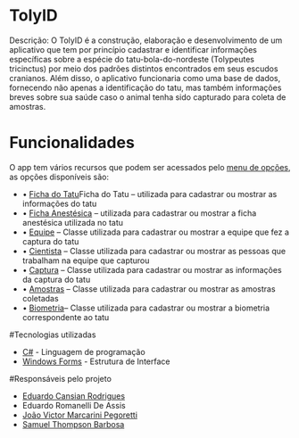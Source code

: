 <h1>TolyID</h1>

<p> Descrição: O TolyID é a construção, elaboração e desenvolvimento de um aplicativo que tem por princípio cadastrar e identificar informações específicas sobre a espécie do tatu-bola-do-nordeste (Tolypeutes tricinctus) por meio dos padrões distintos encontrados em seus escudos cranianos. Além disso, o aplicativo funcionaria como uma base de dados, fornecendo não apenas a 
identificação do tatu, mas também informações breves sobre sua saúde caso o animal tenha sido capturado para coleta de amostras.</p>

# Funcionalidades

  <p>O app tem vários recursos que podem ser acessados pelo <a href="https://github.com/joaovictorPegoretti/TolyID/blob/c5456eeebd167ee3712e606faee143b5b588fac2/Tatu/Menu.cs">menu de opções</a>, as opções disponíveis são: </p>

<ul>
    <li>•	<a href="https://github.com/joaovictorPegoretti/TolyID/blob/41f03bc73550d0c9dbfd28730e10994ac7f98f0c/Tatu/Ficha%20do%20Tatu.cs">Ficha do Tatu</a>Ficha do Tatu – utilizada para cadastrar ou mostrar as informações do tatu</li>
    <li>•	<a href="https://github.com/joaovictorPegoretti/TolyID/blob/41f03bc73550d0c9dbfd28730e10994ac7f98f0c/Tatu/Ficha%20Anestesica.cs">Ficha Anestésica</a> – utilizada para cadastrar ou mostrar a ficha anestésica utilizada no tatu</li>
    <li>•	<a href="https://github.com/joaovictorPegoretti/TolyID/blob/41f03bc73550d0c9dbfd28730e10994ac7f98f0c/Tatu/Equipe.cs">Equipe</a> – Classe utilizada para cadastrar ou mostrar a equipe que fez a captura do tatu</li>
    <li>•	<a href="https://github.com/joaovictorPegoretti/TolyID/blob/41f03bc73550d0c9dbfd28730e10994ac7f98f0c/Tatu/Cientista.cs">Cientista</a> – Classe utilizada para cadastrar ou mostrar as pessoas que trabalham na equipe que capturou</li>
    <li>•	<a href="https://github.com/joaovictorPegoretti/TolyID/blob/41f03bc73550d0c9dbfd28730e10994ac7f98f0c/Tatu/Captura.cs">Captura</a> – Classe utilizada para cadastrar ou mostrar as informações da captura do tatu</li>
    <li>•	<a href="https://github.com/joaovictorPegoretti/TolyID/blob/41f03bc73550d0c9dbfd28730e10994ac7f98f0c/Tatu/Amostras.cs">Amostras</a> – Classe utilizada para cadastrar ou mostrar as amostras coletadas</li>
   <li> •	<a href="https://github.com/joaovictorPegoretti/TolyID/blob/41f03bc73550d0c9dbfd28730e10994ac7f98f0c/Tatu/Biometria.cs">Biometria</a>– Classe utilizada para cadastrar ou mostrar a biometria correspondente ao tatu</li>
</ul>

#Tecnologias utilizadas

<ul>
  <li><a href="https://dotnet.microsoft.com/pt-br/languages/csharp">C#</a> - Linguagem de programação</li>
  <li><a href="https://learn.microsoft.com/pt-br/dotnet/desktop/winforms/overview/?view=netdesktop-8.0">Windows Forms</a> - Estrutura de Interface</li>
</ul>

#Responsáveis pelo projeto
<ul>
  <li><a href="https://github.com/EduardoCansian">Eduardo Cansian Rodrigues</a></li>
  <li>Eduardo Romanelli De Assis</li>
  <li><a href="https://github.com/joaovictorPegoretti">João Victor Marcarini Pegoretti</a></li>
  <li><a href="https://github.com/samuel-tb">Samuel Thompson Barbosa</a></li>
</ul>
